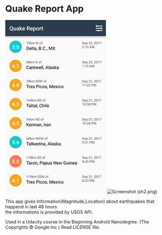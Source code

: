 Quake Report App
===================================

![Screenshot (sh1.png)](sh1.png?raw=true "Screenshot")
![Screenshot (sh2.png)](?raw=true "Screenshot")


This app gives Information(Magnitude,Location) about earthquakes that happend in last 48 hours <br> 
the informations is provided by USGS API.

Used in a Udacity course in the Beginning Android Nanodegree. (The Copyrights © Google Inc ) Read LICENSE	file.

